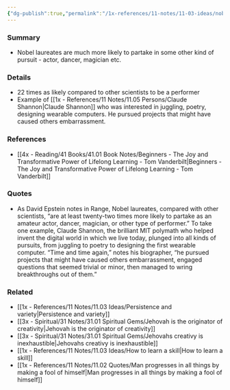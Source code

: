 ```yaml
---
{"dg-publish":true,"permalink":"/1x-references/11-notes/11-03-ideas/nobel-laureates-more-likely-to-dabble-in-other-interests/","dgShowBacklinks":false}
---
```



### Summary
- Nobel laureates are much more likely to partake in some other kind of pursuit - actor, dancer, magician etc.

### Details
- 22 times as likely compared to other scientists to be a performer
- Example of [[1x - References/11 Notes/11.05 Persons/Claude Shannon\|Claude Shannon]] who was interested in juggling, poetry, designing wearable computers. He pursued projects that might have caused others embarrassment.

### References
- [[4x - Reading/41 Books/41.01 Book Notes/Beginners - The Joy and Transformative Power of Lifelong Learning - Tom Vanderbilt\|Beginners - The Joy and Transformative Power of Lifelong Learning - Tom Vanderbilt]]

### Quotes
- As David Epstein notes in Range, Nobel laureates, compared with other scientists, “are at least twenty-two times more likely to partake as an amateur actor, dancer, magician, or other type of performer.” To take one example, Claude Shannon, the brilliant MIT  polymath who helped invent the digital world in which we live today, plunged into all kinds of pursuits, from juggling to poetry to designing the first wearable computer. “Time and time again,” notes his biographer, “he pursued projects that might have caused others embarrassment, engaged questions that seemed trivial or minor, then managed to wring breakthroughs out of them.”

### Related
- [[1x - References/11 Notes/11.03 Ideas/Persistence and variety\|Persistence and variety]]
- [[3x - Spiritual/31 Notes/31.01 Spiritual Gems/Jehovah is the originator of creativity\|Jehovah is the originator of creativity]]
- [[3x - Spiritual/31 Notes/31.01 Spiritual Gems/Jehovahs creativy is inexhaustible\|Jehovahs creativy is inexhaustible]]
- [[1x - References/11 Notes/11.03 Ideas/How to learn a skill\|How to learn a skill]]
- [[1x - References/11 Notes/11.02 Quotes/Man progresses in all things by making a fool of himself\|Man progresses in all things by making a fool of himself]]